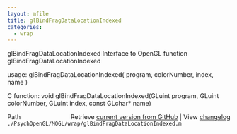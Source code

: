 ```yaml
---
layout: mfile
title: glBindFragDataLocationIndexed
categories:
  - wrap
---
```


glBindFragDataLocationIndexed  Interface to OpenGL function glBindFragDataLocationIndexed

usage:  glBindFragDataLocationIndexed\( program, colorNumber, index, name \)

C function:  void glBindFragDataLocationIndexed\(GLuint program, GLuint colorNumber, GLuint index, const GLchar\* name\)


<div class="code_header" style="text-align:right;">
  <span style="float:left;">Path&nbsp;&nbsp;</span> <span class="counter">Retrieve <a href=
  "https://raw.github.com/Psychtoolbox-3/Psychtoolbox-3/beta/./PsychOpenGL/MOGL/wrap/glBindFragDataLocationIndexed.m">current version from GitHub</a> | View <a href=
  "https://github.com/Psychtoolbox-3/Psychtoolbox-3/commits/beta/./PsychOpenGL/MOGL/wrap/glBindFragDataLocationIndexed.m">changelog</a></span>
</div>
<div class="code">
  <code>./PsychOpenGL/MOGL/wrap/glBindFragDataLocationIndexed.m</code>
</div>
